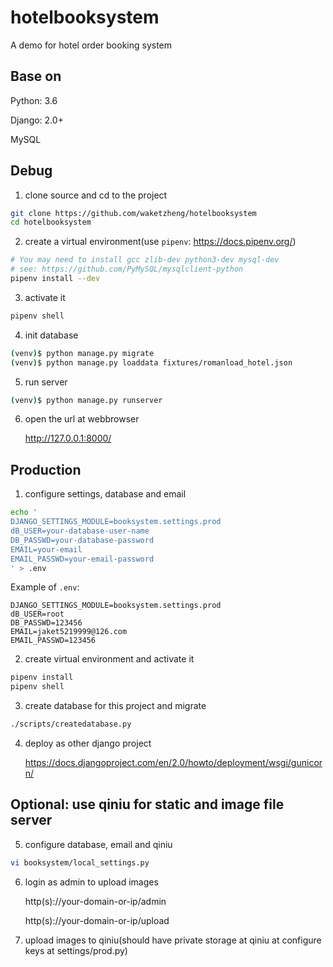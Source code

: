 hotelbooksystem
===============

A demo for hotel order booking system


Base on
-------

Python: 3.6

Django: 2.0+

MySQL

Debug
------

1. clone source and cd to the project

```bash
git clone https://github.com/waketzheng/hotelbooksystem
cd hotelbooksystem
```

2. create a virtual environment(use `pipenv`: https://docs.pipenv.org/)

```bash
# You may need to install gcc zlib-dev python3-dev mysql-dev
# see: https://github.com/PyMySQL/mysqlclient-python
pipenv install --dev
```

3. activate it

```bash
pipenv shell
```

4. init database

```bash
(venv)$ python manage.py migrate
(venv)$ python manage.py loaddata fixtures/romanload_hotel.json
```

5. run server

```bash
(venv)$ python manage.py runserver
```

6. open the url at webbrowser

    http://127.0.0.1:8000/


Production
-------------

1. configure settings, database and email

```bash
echo '
DJANGO_SETTINGS_MODULE=booksystem.settings.prod
dB_USER=your-database-user-name
DB_PASSWD=your-database-password
EMAIL=your-email
EMAIL_PASSWD=your-email-password
' > .env
```

Example of `.env`:
```
DJANGO_SETTINGS_MODULE=booksystem.settings.prod
dB_USER=root
DB_PASSWD=123456
EMAIL=jaket5219999@126.com
EMAIL_PASSWD=123456
```

2. create virtual environment and activate it

```bash
pipenv install
pipenv shell
```

3. create database for this project and migrate

```bash
./scripts/createdatabase.py
```

4. deploy as other django project

    https://docs.djangoproject.com/en/2.0/howto/deployment/wsgi/gunicorn/

Optional: use qiniu for static and image file server
-----------

5. configure database, email and qiniu
```bash
vi booksystem/local_settings.py
```
6. login as admin to upload images

    http(s)://your-domain-or-ip/admin

    http(s)://your-domain-or-ip/upload

7. upload images to qiniu(should have private storage at qiniu at configure keys at settings/prod.py)
